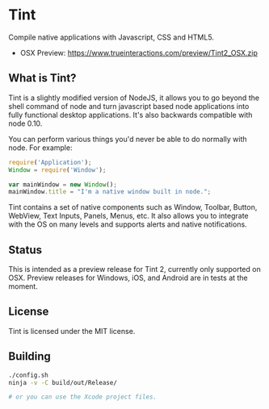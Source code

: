 <h1>Tint</h1>

Compile native applications with Javascript, CSS and HTML5.

* OSX Preview: https://www.trueinteractions.com/preview/Tint2_OSX.zip

<h2>What is Tint?</h2>

Tint is a slightly modified version of NodeJS, it allows you to go beyond the shell command of node and turn javascript based node applications into fully functional desktop applications. It's also backwards compatible with node 0.10.

You can perform various things you'd never be able to do normally with node. For example:


```javascript
require('Application');
Window = require('Window');

var mainWindow = new Window();
mainWindow.title = "I'm a native window built in node.";
```

Tint contains a set of native components such as Window, Toolbar, Button, WebView, Text Inputs, Panels, Menus, etc. It also allows you to integrate with the OS on many levels and supports alerts and native notifications. 

<h2>Status</h2>
This is intended as a preview release for Tint 2, currently only supported on OSX.  Preview releases for Windows, iOS, and Android are in tests at the moment.

<h2>License</h2>
Tint is licensed under the MIT license.

<h2>Building</h2>

```bash
./config.sh
ninja -v -C build/out/Release/

# or you can use the Xcode project files.
```
